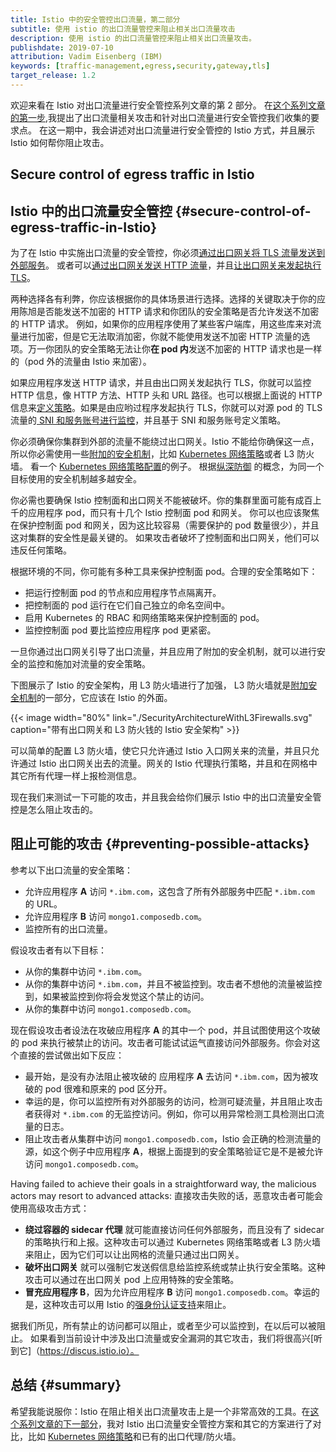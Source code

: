 ```yaml
---
title: Istio 中的安全管控出口流量，第二部分
subtitle: 使用 istio 的出口流量管控来阻止相关出口流量攻击
description: 使用 istio 的出口流量管控来阻止相关出口流量攻击。
publishdate: 2019-07-10
attribution: Vadim Eisenberg (IBM)
keywords: [traffic-management,egress,security,gateway,tls]
target_release: 1.2
---
```


欢迎来看在 Istio 对出口流量进行安全管控系列文章的第 2 部分。
在[这个系列文章的第一步](/zh/blog/2019/egress-traffic-control-in-istio-part-1/),我提出了出口流量相关攻击和针对出口流量进行安全管控我们收集的要求点。
在这一期中，我会讲述对出口流量进行安全管控的 Istio 方式，并且展示 Istio 如何帮你阻止攻击。

## Secure control of egress traffic in Istio
## Istio 中的出口流量安全管控 {#secure-control-of-egress-traffic-in-Istio}

为了在 Istio 中实施出口流量的安全管控，你必须[通过出口网关将 TLS 流量发送到外部服务](/zh/docs/tasks/traffic-management/egress/egress-gateway/#egress-gateway-for-https-traffic)。
或者可以[通过出口网关发送 HTTP 流量](/zh/docs/tasks/traffic-management/egress/egress-gateway/#egress-gateway-for-http-traffic)，并且[让出口网关来发起执行 TLS](/zh/docs/tasks/traffic-management/egress/egress-gateway-tls-origination/#perform-TLS-origination-with-an-egress-gateway)。

两种选择各有利弊，你应该根据你的具体场景进行选择。选择的关键取决于你的应用陈旭是否能发送不加密的 HTTP 请求和你团队的安全策略是否允许发送不加密的 HTTP 请求。
例如，如果你的应用程序使用了某些客户端库，用这些库来对流量进行加密，但是它无法取消加密，你就不能使用发送不加密 HTTP 流量的选项。万一你团队的安全策略无法让你**在 pod 内**发送不加密的 HTTP 请求也是一样的（pod 外的流量由 Istio 来加密）。

如果应用程序发送 HTTP 请求，并且由出口网关发起执行 TLS，你就可以监控 HTTP 信息，像 HTTP 方法、HTTP 头和 URL 路径。也可以根据上面说的 HTTP 信息来[定义策略](/zh/blog/2018/egress-monitoring-access-control)。如果是由应哟过程序发起执行 TLS，你就可以对源 pod 的 TLS 流量的[ SNI 和服务账号进行监控](/zh/docs/tasks/traffic-management/egress/egress_sni_monitoring_and_policies/)，并且基于 SNI 和服务账号定义策略。

你必须确保你集群到外部的流量不能绕过出口网关。Istio 不能给你确保这一点，所以你必需使用一些[附加的安全机制](/zh/docs/tasks/traffic-management/egress/egress-gateway/#additional-security-considerations)，比如 [Kubernetes 网络策略](https://kubernetes.io/docs/concepts/services-networking/network-policies/)或者 L3 防火墙。 看一个 [Kubernetes 网络策略配置](/zh/docs/tasks/traffic-management/egress/egress-gateway/#apply-Kubernetes-network-policies)的例子。
根据[纵深防御](https://en.wikipedia.org/wiki/Defense_in_depth_(computing)) 的概念，为同一个目标使用的安全机制越多越安全。

你必需也要确保 Istio 控制面和出口网关不能被破坏。你的集群里面可能有成百上千的应用程序 pod，而只有十几个 Istio 控制面 pod 和网关。
你可以也应该聚焦在保护控制面 pod 和网关，因为这比较容易（需要保护的 pod 数量很少），并且这对集群的安全性是最关键的。
如果攻击者破坏了控制面和出口网关，他们可以违反任何策略。

根据环境的不同，你可能有多种工具来保护控制面 pod。合理的安全策略如下：

- 把运行控制面 pod 的节点和应用程序节点隔离开。
- 把控制面的 pod 运行在它们自己独立的命名空间中。
- 启用 Kubernetes 的 RBAC 和网络策略来保护控制面的 pod。
- 监控控制面 pod 要比监控应用程序 pod 更紧密。

一旦你通过出口网关引导了出口流量，并且应用了附加的安全机制，就可以进行安全的监控和施加对流量的安全策略。

下图展示了 Istio 的安全架构，用 L3 防火墙进行了加强， L3 防火墙就是[附加安全机制](/zh/docs/tasks/traffic-management/egress/egress-gateway/#additional-security-considerations)的一部分，它应该在 Istio 的外面。

{{< image width="80%" link="./SecurityArchitectureWithL3Firewalls.svg" caption="带有出口网关和 L3 防火钱的 Istio 安全架构" >}}

可以简单的配置 L3 防火墙，使它只允许通过 Istio 入口网关来的流量，并且只允许通过 Istio 出口网关出去的流量。网关的 Istio 代理执行策略，并且和在网格中其它所有代理一样上报检测信息。

现在我们来测试一下可能的攻击，并且我会给你们展示 Istio 中的出口流量安全管控是怎么阻止攻击的。

## 阻止可能的攻击 {#preventing-possible-attacks}

参考以下出口流量的安全策略：

- 允许应用程序 **A** 访问 `*.ibm.com`，这包含了所有外部服务中匹配 `*.ibm.com` 的 URL。
- 允许应用程序 **B** 访问 `mongo1.composedb.com`。
- 监控所有的出口流量。

假设攻击者有以下目标：

- 从你的集群中访问 `*.ibm.com`。
- 从你的集群中访问 `*.ibm.com`，并且不被监控到。攻击者不想他的流量被监控到，如果被监控到你将会发觉这个禁止的访问。
- 从你的集群中访问 `mongo1.composedb.com`。

现在假设攻击者设法在攻破应用程序 **A** 的其中一个 pod，并且试图使用这个攻破的 pod 来执行被禁止的访问。攻击者可能试试运气直接访问外部服务。你会对这个直接的尝试做出如下反应：

- 最开始，是没有办法阻止被攻破的 应用程序 **A** 去访问 `*.ibm.com`，因为被攻破的 pod 很难和原来的 pod 区分开。
- 幸运的是，你可以监控所有对外部服务的访问，检测可疑流量，并且阻止攻击者获得对 `*.ibm.com` 的无监控访问。例如，你可以用异常检测工具检测出口流量的日志。
- 阻止攻击者从集群中访问 `mongo1.composedb.com`，Istio 会正确的检测流量的源，如这个例子中应用程序 **A**，根据上面提到的安全策略验证它是不是被允许访问 `mongo1.composedb.com`。

Having failed to achieve their goals in a straightforward way, the malicious actors may resort to advanced attacks:
直接攻击失败的话，恶意攻击者可能会使用高级攻击方式：

- **绕过容器的 sidecar 代理** 就可能直接访问任何外部服务，而且没有了 sidecar 的策略执行和上报。这种攻击可以通过 Kubernetes 网络策略或者 L3 防火墙来阻止，因为它们可以让出网格的流量只通过出口网关。
- **破坏出口网关** 就可以强制它发送假信息给监控系统或禁止执行安全策略。这种攻击可以通过在出口网关 pod 上应用特殊的安全策略。
- **冒充应用程序 B**，因为允许应用程序 **B** 访问 `mongo1.composedb.com`。幸运的是，这种攻击可以用 Istio 的[强身份认证支持](/zh/docs/concepts/security/#istio-identity)来阻止。

据我们所见，所有禁止的访问都可以阻止，或者至少可以监控到，在以后可以被阻止。
如果看到当前设计中涉及出口流量或安全漏洞的其它攻击，我们将很高兴[听到它]（https://discus.istio.io）。

## 总结 {#summary}

希望我能说服你：Istio 在阻止相关出口流量攻击上是一个非常高效的工具。在[这个系列文章的下一部分](/zh/blog/2019/egress-traffic-control-in-istio-part-3/)，我对 Istio 出口流量安全管控方案和其它的方案进行了对比，比如 [Kubernetes 网络策略](https://kubernetes.io/docs/concepts/services-networking/network-policies/)和已有的出口代理/防火墙。
